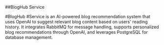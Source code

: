 ##BlogHub Service


#BlogHub #Service is an AI-powered blog recommendation system that uses OpenAI to suggest relevant blog content based on users' reading history. It integrates RabbitMQ for message handling, supports personalized blog recommendations through OpenAI, and leverages PostgreSQL for database management.


